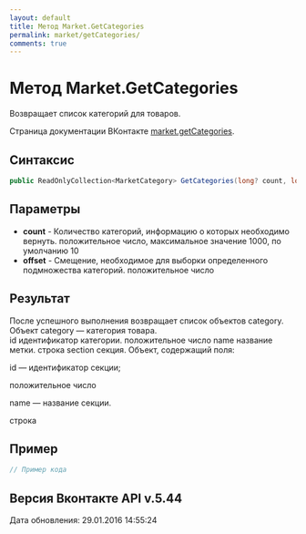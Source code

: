 ```yaml
---
layout: default
title: Метод Market.GetCategories
permalink: market/getCategories/
comments: true
---
```

# Метод Market.GetCategories
Возвращает список категорий для товаров.

Страница документации ВКонтакте [market.getCategories](https://vk.com/dev/market.getCategories).

## Синтаксис
``` csharp
public ReadOnlyCollection<MarketCategory> GetCategories(long? count, long? offset)
```

## Параметры
+ **count** - Количество категорий, информацию о которых необходимо вернуть. положительное число, максимальное значение 1000, по умолчанию 10
+ **offset** - Смещение, необходимое для выборки определенного подмножества категорий. положительное число

## Результат
После успешного выполнения возвращает список объектов category. 
Объект category — категория товара.  
id идентификатор категории. 
 положительное число name название метки. 
 строка section секция. Объект, содержащий поля: 

id — идентификатор секции; 

положительное число 

name — название секции. 

строка

## Пример
``` csharp
// Пример кода
```

## Версия Вконтакте API v.5.44
Дата обновления: 29.01.2016 14:55:24
